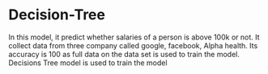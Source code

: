 # Decision-Tree
In this model, it predict whether salaries of a person is above 100k or not. It collect data from three company called google, facebook, Alpha health. Its accuracy is 100 as full data on the data set is used to train the model. Decisions Tree model is used to train the model  
